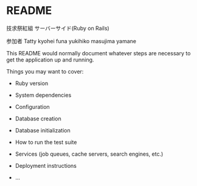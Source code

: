 # README

技求祭紅組 サーバーサイド(Ruby on Rails)

参加者
Tatty
kyohei
funa
yukihiko
masujima
yamane

This README would normally document whatever steps are necessary to get the
application up and running.

Things you may want to cover:

* Ruby version

* System dependencies

* Configuration

* Database creation

* Database initialization

* How to run the test suite

* Services (job queues, cache servers, search engines, etc.)

* Deployment instructions

* ...
